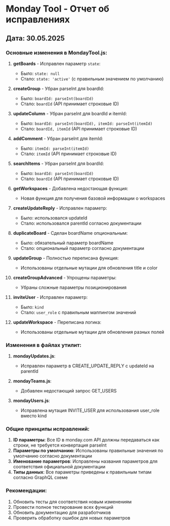 # Monday Tool - Отчет об исправлениях

## Дата: 30.05.2025

### Основные изменения в MondayTool.js:

1. **getBoards** - Исправлен параметр `state`:
   - Было: `state: null`
   - Стало: `state: 'active'` (с правильным значением по умолчанию)

2. **createGroup** - Убран parseInt для boardId:
   - Было: `boardId: parseInt(boardId)`
   - Стало: `boardId` (API принимает строковые ID)

3. **updateColumn** - Убран parseInt для boardId и itemId:
   - Было: `boardId: parseInt(boardId), itemId: parseInt(itemId)`
   - Стало: `boardId, itemId` (API принимает строковые ID)

4. **addComment** - Убран parseInt для itemId:
   - Было: `itemId: parseInt(itemId)`
   - Стало: `itemId` (API принимает строковые ID)

5. **searchItems** - Убран parseInt для boardId:
   - Было: `boardId: parseInt(boardId)`
   - Стало: `boardId` (API принимает строковые ID)

6. **getWorkspaces** - Добавлена недостающая функция:
   - Новая функция для получения базовой информации о workspaces

7. **createUpdateReply** - Исправлен параметр:
   - Было: использовался updateId
   - Стало: использовался parentId согласно документации

8. **duplicateBoard** - Сделан boardName опциональным:
   - Было: обязательный параметр boardName
   - Стало: опциональный параметр согласно документации

9. **updateGroup** - Полностью переписана функция:
   - Использованы отдельные мутации для обновления title и color

10. **createGroupAdvanced** - Упрощены параметры:
    - Убраны сложные параметры позиционирования

11. **inviteUser** - Исправлен параметр:
    - Было: `kind`
    - Стало: `user_role` с правильным маппингом значений

12. **updateWorkspace** - Переписана логика:
    - Использованы отдельные мутации для обновления разных полей

### Изменения в файлах утилит:

1. **mondayUpdates.js**:
   - Исправлен параметр в CREATE_UPDATE_REPLY с updateId на parentId

2. **mondayTeams.js**:
   - Добавлен недостающий запрос GET_USERS

3. **mondayUsers.js**:
   - Исправлена мутация INVITE_USER для использования user_role вместо kind

### Общие принципы исправлений:

1. **ID параметры**: Все ID в monday.com API должны передаваться как строки, не требуется конвертация parseInt
2. **Параметры по умолчанию**: Использованы правильные значения по умолчанию согласно документации
3. **Именование параметров**: Исправлены названия параметров для соответствия официальной документации
4. **Типы данных**: Все параметры приведены к правильным типам согласно GraphQL схеме

### Рекомендации:

1. Обновить тесты для соответствия новым изменениям
2. Провести полное тестирование всех функций
3. Обновить документацию для разработчиков
4. Проверить обработку ошибок для новых параметров 